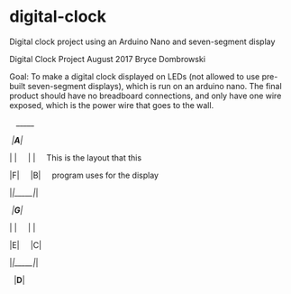 # digital-clock
Digital clock project using an Arduino Nano and seven-segment display

Digital Clock Project
August 2017
Bryce Dombrowski

Goal: To make a digital clock displayed on LEDs (not allowed to use pre-built seven-segment displays), which is run on an arduino nano. The final product should have no breadboard connections, and only have one wire exposed, which is the power wire that goes to the wall.

    _____
    
  _|__A__|_
  
 | |     | |     This is the layout that this
 
 |F|     |B|     program uses for the display
 
 |_|_____|_|
 
  _|__G__|_
  
 | |     | |
 
 |E|     |C|
 
 |_|_____|_|
 
   |__D__|
